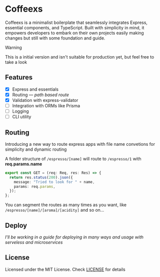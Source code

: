# Coffeexs
Coffeexs is a minimalist boilerplate that seamlessly integrates Express, essential components, and TypeScript. Built with simplicity in mind, it empowers developers to embark on their own projects easily making changes but still with some foundation and guide.


> [!WARNING]
> This is a initial version and isn't suitable for production yet, but feel free to take a look

## Features
- [x] Express and essentials
- [x] Routing — *path based route*
- [x] Validation with express-validator
- [ ] Integration with ORMs like Prisma
- [ ] Logging
- [ ] CLI utility

## Routing
Introducing a new way to route express apps with file name convetions for simplicity and dynamic routing

A folder structure of `/espresso/[name]` will route to `/espresso/1` with **req.params.name**
```typescript
export const GET = (req: Req, res: Res) => {
  return res.status(200).json({
    message: "Tried to look for " + name,
    params: req.params,
  });
};
```
You can segment the routes as many times as you want, like `/espresso/[name]/[aroma]/[acidity]` and so on...

## Deploy
*I'll be working in a guide for deploying in many ways and usage with serveless and microservices*

## License
Licensed under the MIT License. Check [LICENSE](./LICENSE) for details
